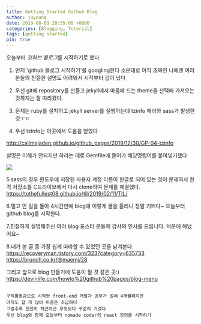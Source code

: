 ```yaml
---
title: Getting Started Github Blog
author: juyoung
date: 2019-08-09 20:55:00 +0800
categories: [Blogging, Tutorial]
tags: [getting started]
pin: true
---
```



오늘부터 *깃허브 블로그*를 시작하기로 했다.
1. 먼저 'github 블로그 시작하기'를 googling한다
소문대로 아직 초짜인 나에겐 여러 분들의 친절한 설명도 어려워서 시작부터 겁이 났다

2. 우선 git에 repository를 만들고 jekyll에서 마음에 드는 theme을 선택해 가져오는 것까지는 잘 따라왔다.


3. 문제는 ruby를 설치하고 jekyll server를 실행하는데 tzinfo 에러와 sass가 발생한 것ㅜㅠ


4. 우선 tzinfo는 이곳에서 도움을 받았다

<http://callmejaden.github.io/github_pages/2019/12/30/GP-04-tzinfo>

 설명은 이해가 안되지만 하라는 데로 Gemfile에 들어가 해당명렁어를 붙여넣기했다

![](\C:\blog\juyoungjung.github.io\_posts\tzinfoerror.png)



5.sass의 경우 윈도우에 저장된 사용자 계정 이름이 한글로 되어 있는 것이 문제여서 
원격 저장소를 C드라이브에서 다시 clone하여 문제를 해결했다. 
<https://tothefullest08.github.io/til/2019/02/11/TIL/>

6.멀고 먼 길을 돌아 4시간만에 blog에 이렇게 글을 올리니 정말 기쁘다~ 오늘부터 github blog를 시작한다.


7.친절하게 설명해주신 여러 blog 포스터 분들께 감사의 인사를 드립니다. 덕분에 해냈어요~


8.내가 본 글 중 가장 쉽게 따라할 수 있었던 곳을 남겨본다.
<https://recoveryman.tistory.com/323?category=635733>
<https://brunch.co.kr/@maemi/28>

그리고 앞으로 blog 만들기에 도움이 될 것 같은 곳:)
<https://devinlife.com/howto%20github%20pages/blog-menu>
~~~~~~~~~~~~~~~~~~~~~~~~~~~~~~~~~~~~~~~~~~~~~~~~~~~~~~~~~~~~

구직활동금으로 시작한 front-end 개발자 공부가 벌써 4개월째지만 
아직도 할 게 많아 마음은 조급하다
그럴수록 천천히 차근차근 무엇보다 꾸준히 가겠다
우선 blog와 함께 오늘부터 nomade coder의 react 강의를 시작하기